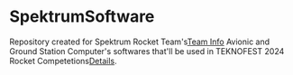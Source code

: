 # SpektrumSoftware
Repository created for Spektrum Rocket Team's[Team Info](https://teknofest.org/tr/competitions/competition_report_detail/3268) Avionic and Ground Station Computer's softwares that'll be used in TEKNOFEST 2024 Rocket Competetions[Details](https://teknofest.org/tr/competitions/competition/31).
